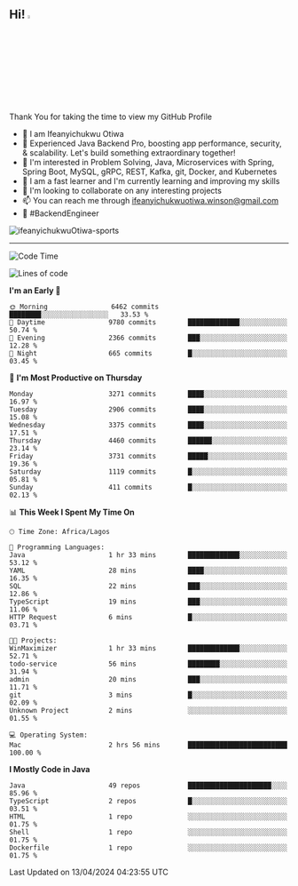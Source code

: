 <!-- BLOG-POST-LIST:START --><!-- BLOG-POST-LIST:END -->

## Hi! <img src="https://media.giphy.com/media/hvRJCLFzcasrR4ia7z/giphy.gif" width="4%"> 

Thank You for taking the time to view my GitHub Profile

- 👋 I am Ifeanyichukwu Otiwa
- 🚀 Experienced Java Backend Pro, boosting app performance, security, & scalability. Let's build something extraordinary together!
- 👀 I'm interested in Problem Solving, Java, Microservices with Spring, Spring Boot, MySQL, gRPC, REST, Kafka, git, Docker, and Kubernetes
- 🌱 I am a fast learner and I'm currently learning and improving my skills
- 💞️ I'm looking to collaborate on any interesting projects
- 📫 You can reach me through ifeanyichukwuotiwa.winson@gmail.com
- 🚀 #BackendEngineer

<p align="left" marginTop="10px"> <img src="https://komarev.com/ghpvc/?username=ifeanyichukwuOtiwa-sports&label=Profile%20views&color=0e75b6&style=for-the-badge" alt="ifeanyichukwuOtiwa-sports" /> </p>

***

<!--START_SECTION:waka-->
![Code Time](http://img.shields.io/badge/Code%20Time-2%2C384%20hrs%2042%20mins-blue)

![Lines of code](https://img.shields.io/badge/From%20Hello%20World%20I%27ve%20Written-4.7%20million%20lines%20of%20code-blue)

**I'm an Early 🐤** 

```text
🌞 Morning                6462 commits        ████████░░░░░░░░░░░░░░░░░   33.53 % 
🌆 Daytime                9780 commits        █████████████░░░░░░░░░░░░   50.74 % 
🌃 Evening                2366 commits        ███░░░░░░░░░░░░░░░░░░░░░░   12.28 % 
🌙 Night                  665 commits         █░░░░░░░░░░░░░░░░░░░░░░░░   03.45 % 
```
📅 **I'm Most Productive on Thursday** 

```text
Monday                   3271 commits        ████░░░░░░░░░░░░░░░░░░░░░   16.97 % 
Tuesday                  2906 commits        ████░░░░░░░░░░░░░░░░░░░░░   15.08 % 
Wednesday                3375 commits        ████░░░░░░░░░░░░░░░░░░░░░   17.51 % 
Thursday                 4460 commits        ██████░░░░░░░░░░░░░░░░░░░   23.14 % 
Friday                   3731 commits        █████░░░░░░░░░░░░░░░░░░░░   19.36 % 
Saturday                 1119 commits        █░░░░░░░░░░░░░░░░░░░░░░░░   05.81 % 
Sunday                   411 commits         █░░░░░░░░░░░░░░░░░░░░░░░░   02.13 % 
```


📊 **This Week I Spent My Time On** 

```text
🕑︎ Time Zone: Africa/Lagos

💬 Programming Languages: 
Java                     1 hr 33 mins        █████████████░░░░░░░░░░░░   53.12 % 
YAML                     28 mins             ████░░░░░░░░░░░░░░░░░░░░░   16.35 % 
SQL                      22 mins             ███░░░░░░░░░░░░░░░░░░░░░░   12.86 % 
TypeScript               19 mins             ███░░░░░░░░░░░░░░░░░░░░░░   11.06 % 
HTTP Request             6 mins              █░░░░░░░░░░░░░░░░░░░░░░░░   03.71 % 

🐱‍💻 Projects: 
WinMaximizer             1 hr 33 mins        █████████████░░░░░░░░░░░░   52.71 % 
todo-service             56 mins             ████████░░░░░░░░░░░░░░░░░   31.94 % 
admin                    20 mins             ███░░░░░░░░░░░░░░░░░░░░░░   11.71 % 
git                      3 mins              █░░░░░░░░░░░░░░░░░░░░░░░░   02.09 % 
Unknown Project          2 mins              ░░░░░░░░░░░░░░░░░░░░░░░░░   01.55 % 

💻 Operating System: 
Mac                      2 hrs 56 mins       █████████████████████████   100.00 % 
```

**I Mostly Code in Java** 

```text
Java                     49 repos            █████████████████████░░░░   85.96 % 
TypeScript               2 repos             █░░░░░░░░░░░░░░░░░░░░░░░░   03.51 % 
HTML                     1 repo              ░░░░░░░░░░░░░░░░░░░░░░░░░   01.75 % 
Shell                    1 repo              ░░░░░░░░░░░░░░░░░░░░░░░░░   01.75 % 
Dockerfile               1 repo              ░░░░░░░░░░░░░░░░░░░░░░░░░   01.75 % 
```




 Last Updated on 13/04/2024 04:23:55 UTC
<!--END_SECTION:waka-->

<!--
<p align="center">
![trophy](https://github-profile-trophy.vercel.app/?username=ifeanyichukwuOtiwa-sports&theme=onedark) (https://github.com/ryo-ma/github-profile-trophy)
</p>
-->

<!---
ifeanyi-otiwa/ifeanyi-otiwa is a ✨ special ✨ repository because its `README.md` (this file) appears on your GitHub profile.
You can click the Preview link to take a look at your changes.
--->
